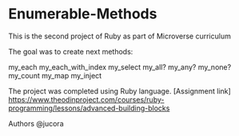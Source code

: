# Enumerable-Methods

This is the second project of Ruby as part of Microverse curriculum

The goal was to create next methods:
  
  my_each
  my_each_with_index
  my_select
  my_all?
  my_any?
  my_none?
  my_count
  my_map
  my_inject

The project was completed using Ruby language.
[Assignment link] https://www.theodinproject.com/courses/ruby-programming/lessons/advanced-building-blocks

Authors
@jucora
